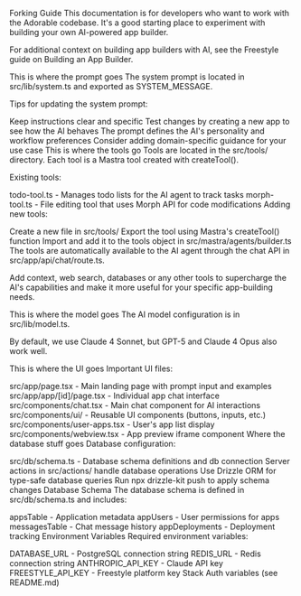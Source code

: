 Forking Guide
This documentation is for developers who want to work with the Adorable codebase. It's a good starting place to experiment with building your own AI-powered app builder.

For additional context on building app builders with AI, see the Freestyle guide on Building an App Builder.

This is where the prompt goes
The system prompt is located in src/lib/system.ts and exported as SYSTEM_MESSAGE.

Tips for updating the system prompt:

Keep instructions clear and specific
Test changes by creating a new app to see how the AI behaves
The prompt defines the AI's personality and workflow preferences
Consider adding domain-specific guidance for your use case
This is where the tools go
Tools are located in the src/tools/ directory. Each tool is a Mastra tool created with createTool().

Existing tools:

todo-tool.ts - Manages todo lists for the AI agent to track tasks
morph-tool.ts - File editing tool that uses Morph API for code modifications
Adding new tools:

Create a new file in src/tools/
Export the tool using Mastra's createTool() function
Import and add it to the tools object in src/mastra/agents/builder.ts
The tools are automatically available to the AI agent through the chat API in src/app/api/chat/route.ts.

Add context, web search, databases or any other tools to supercharge the AI's capabilities and make it more useful for your specific app-building needs.

This is where the model goes
The AI model configuration is in src/lib/model.ts.

By default, we use Claude 4 Sonnet, but GPT-5 and Claude 4 Opus also work well.

This is where the UI goes
Important UI files:

src/app/page.tsx - Main landing page with prompt input and examples
src/app/app/[id]/page.tsx - Individual app chat interface
src/components/chat.tsx - Main chat component for AI interactions
src/components/ui/ - Reusable UI components (buttons, inputs, etc.)
src/components/user-apps.tsx - User's app list display
src/components/webview.tsx - App preview iframe component
Where the database stuff goes
Database configuration:

src/db/schema.ts - Database schema definitions and db connection
Server actions in src/actions/ handle database operations
Use Drizzle ORM for type-safe database queries
Run npx drizzle-kit push to apply schema changes
Database Schema
The database schema is defined in src/db/schema.ts and includes:

appsTable - Application metadata
appUsers - User permissions for apps
messagesTable - Chat message history
appDeployments - Deployment tracking
Environment Variables
Required environment variables:

DATABASE_URL - PostgreSQL connection string
REDIS_URL - Redis connection string
ANTHROPIC_API_KEY - Claude API key
FREESTYLE_API_KEY - Freestyle platform key
Stack Auth variables (see README.md)